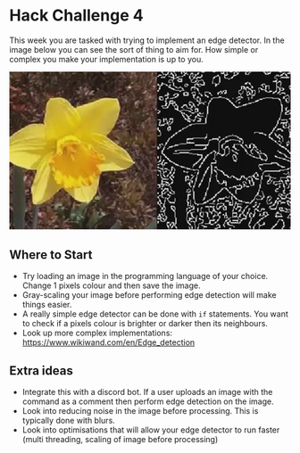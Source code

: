 # Hack Challenge 4
This week you are tasked with trying to implement an edge detector. In the image below you can see the sort of thing to aim for. How simple or complex you make your implementation is up to you.

![Example of Edge Detection](https://github.com/swanhack/HackChallenge4/blob/master/example.png)

## Where to Start
- Try loading an image in the programming language of your choice. Change 1 pixels colour and then save the image.
- Gray-scaling your image before performing edge detection will make things easier.
- A really simple edge detector can be done with `if` statements. You want to check if a pixels colour is brighter or darker then its neighbours.
- Look up more complex implementations: https://www.wikiwand.com/en/Edge_detection

## Extra ideas
- Integrate this with a discord bot. If a user uploads an image with the command as a comment then perform edge detection on the image.
- Look into reducing noise in the image before processing. This is typically done with blurs.
- Look into optimisations that will allow your edge detector to run faster (multi threading, scaling of image before processing)
